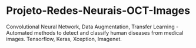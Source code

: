 # Projeto-Redes-Neurais-OCT-Images
Convolutional Neural Network, Data Augmentation, Transfer Learning - Automated methods to detect and classify human diseases from medical images. Tensorflow, Keras, Xception, Imagenet.
